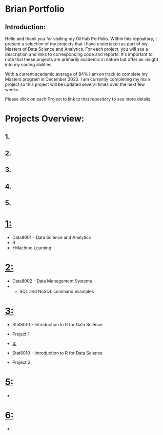 # Brian Portfolio

## Introduction:
Hello and thank you for visiting my GitHub Portfolio. Within this repository, I present a selection of my projects that I have undertaken as part of my Masters of Data Science and Analytics. For each project, you will see a description and links to corresponding code and reports. It's important to note that these projects are primarily academic in nature but offer an insight into my coding abilities.

With a current academic average of 84% I am on track to complete my Masters program in December 2023. I am currently completing my main project so this project will be updated several times over the next few weeks.

Please click on each Project to link to that repository to see more details.

# Projects Overview:
## 1. 
## 2. 
## 3.
## 4.
## 5.



# [1: ](https://github.com/bhiggi01/mtu_1_data8001)
* Data8001 - Data Science and Analytics
* R
* *Machine Learning

# [2: ](https://github.com/bhiggi01/mtu_1_data8002)
* Data8002 - Data Management Systems
* - SQL and NoSQL command examples

# [3: ](https://github.com/bhiggi01/mtu_1_stat8010_project_1)
* Stat8010 - Introduction to R for Data Science
* Project 1

* [4: ](https://github.com/bhiggi01/mtu_1_stat8010_project_2)
* Stat8010 - Introduction to R for Data Science
* Project 2


# [5: ]()
* 

# [6: ]()
* 
